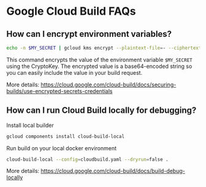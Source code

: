 # Google Cloud Build FAQs

## How can I encrypt environment variables?

```bash
echo -n $MY_SECRET | gcloud kms encrypt --plaintext-file=- --ciphertext-file=- --location=global --keyring=lokalerkaufen --key=CLOUD_BUILD_KEY | base64
```

This command encrypts the value of the environment variable `$MY_SECRET` using the CryptoKey. The encrypted value is a base64-encoded string so you can easily include the value in your build request.

More details: https://cloud.google.com/cloud-build/docs/securing-builds/use-encrypted-secrets-credentials

## How can I run Cloud Build locally for debugging?

Install local builder

```bash
gcloud components install cloud-build-local
```

Run build on your local docker environment

```bash
cloud-build-local --config=cloudbuild.yaml --dryrun=false .
```

More details: https://cloud.google.com/cloud-build/docs/build-debug-locally

